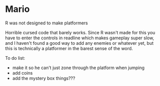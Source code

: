 # Mario
R was not designed to make platformers

Horrible cursed code that barely works. Since R wasn't made for this you have to enter the controls in readline which makes gameplay super slow, 
and I haven't found a good way to add any enemies or whatever yet, but this is technically a platformer in the barest sense of the word. 

To do list:
- make it so he can't just zone through the platform when jumping 
- add coins
- add the mystery box things???
